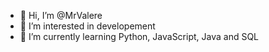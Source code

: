 - 👋 Hi, I’m @MrValere
- 👀 I’m interested in developement
- 🌱 I’m currently learning Python, JavaScript, Java and SQL

<!---
MrValere/MrValere is a ✨ special ✨ repository because its `README.md` (this file) appears on your GitHub profile.
You can click the Preview link to take a look at your changes.
--->
